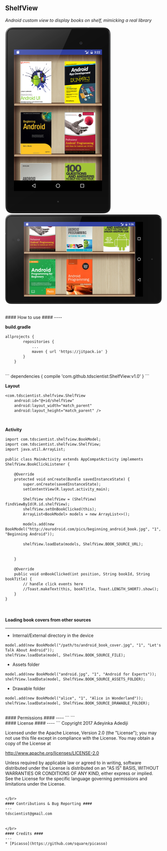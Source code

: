 ## ShelfView ##

*Android custom view to display books on shelf, mimicking a real library*

<img src="/portrait.png" width="340"> <img src="/landscape.png" width="520">

</br>
#### How to use ####
----

**build.gradle**
```
allprojects {
		repositories {
			...
			maven { url 'https://jitpack.io' }
		}
	}
```

</br>
```
dependencies {
	        compile 'com.github.tdscientist:ShelfView:v1.0'
	}
```

**Layout**
```
<com.tdscientist.shelfview.ShelfView 		  
    android:id="@+id/shelfView"
    android:layout_width="match_parent"
    android:layout_height="match_parent" />

```
</br>

**Activity**
```
import com.tdscientist.shelfview.BookModel;
import com.tdscientist.shelfview.ShelfView;
import java.util.ArrayList;

public class MainActivity extends AppCompatActivity implements ShelfView.BookClickListener {

    @Override
    protected void onCreate(Bundle savedInstanceState) {
        super.onCreate(savedInstanceState);
        setContentView(R.layout.activity_main);

        ShelfView shelfView = (ShelfView) findViewById(R.id.shelfView);
        shelfView.setOnBookClicked(this);
        ArrayList<BookModel> models = new ArrayList<>();

        models.add(new BookModel("http://eurodroid.com/pics/beginning_android_book.jpg", "1", "Beginning Android"));
       
 		shelfView.loadData(models, ShelfView.BOOK_SOURCE_URL);


    }

	@Override
    public void onBookClicked(int position, String bookId, String bookTitle) {	
    	// handle click events here 
        //Toast.makeText(this, bookTitle, Toast.LENGTH_SHORT).show();
    }
}

```
</br>


#### Loading book covers from other sources ####
----

* Internal/External directory in the device
```
model.add(new BookModel("/path/to/android_book_cover.jpg", "1", "Let's Talk About Android"));
shelfView.loadData(model, ShelfView.BOOK_SOURCE_FILE);
``` 



* Assets folder
```
model.add(new BookModel("android.jpg", "1", "Android for Experts"));
shelfView.loadData(model, ShelfView.BOOK_SOURCE_ASSETS_FOLDER);
```
 


* Drawable folder
```
model.add(new BookModel("alice", "1", "Alice in Wonderland"));
shelfView.loadData(model, ShelfView.BOOK_SOURCE_DRAWABLE_FOLDER);
``` 

</br>
#### Permissions ####
----
```
    <uses-permission android:name="android.permission.INTERNET" />
    <uses-permission android:name="android.permission.READ_EXTERNAL_STORAGE" />
``` 


</br>
#### License ####
----
```
Copyright 2017 Adeyinka Adediji

Licensed under the Apache License, Version 2.0 (the "License");
you may not use this file except in compliance with the License.
You may obtain a copy of the License at

   http://www.apache.org/licenses/LICENSE-2.0

Unless required by applicable law or agreed to in writing, software
distributed under the License is distributed on an "AS IS" BASIS,
WITHOUT WARRANTIES OR CONDITIONS OF ANY KIND, either express or implied.
See the License for the specific language governing permissions and
limitations under the License.
```

</br>
#### Contributions & Bug Reporting ####
---
tdscientist@gmail.com 


</br>
#### Credits ####
---
* [Picasso](https://github.com/square/picasso)

